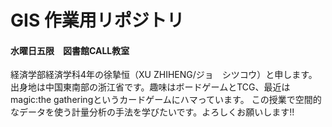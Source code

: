 # GIS 作業用リポジトリ
#### 水曜日五限　図書館CALL教室

経済学部経済学科4年の徐摯恒（XU ZHIHENG/ジョ　シツコウ）と申します。出身地は中国東南部の浙江省です。趣味はボードゲームとTCG、最近はmagic:the gatheringというカードゲームにハマっています。
この授業で空間的なデータを使う計量分析の手法を学びたいです。よろしくお願いします!!
